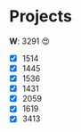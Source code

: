 Projects
========



**W**: 3291 :heart_eyes:

- [x] 1514
- [x] 1445
- [x] 1536
- [x] 1431
- [x] 2059
- [x] 1619
- [x] 3413
